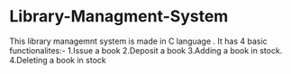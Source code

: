 # Library-Managment-System
This library managemnt system is made in C language .
It has 4 basic functionalites:-
1.Issue a book
2.Deposit a book
3.Adding a book in stock.
4.Deleting a book in stock 

